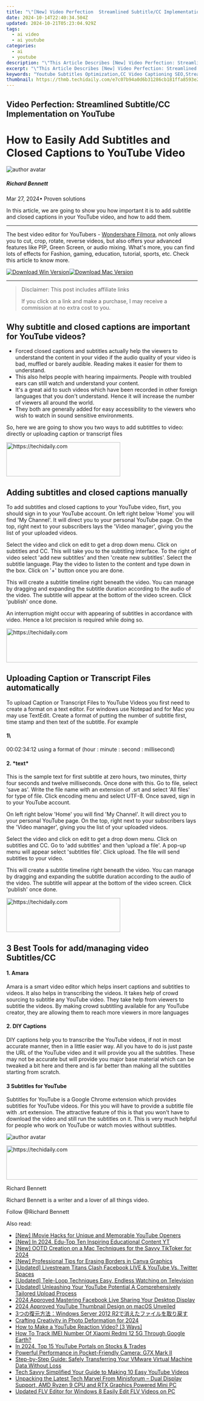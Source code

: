 ```yaml
---
title: "\"[New] Video Perfection  Streamlined Subtitle/CC Implementation on YouTube for 2024\""
date: 2024-10-14T22:40:34.504Z
updated: 2024-10-21T05:23:04.929Z
tags:
  - ai video
  - ai youtube
categories:
  - ai
  - youtube
description: "\"This Article Describes [New] Video Perfection: Streamlined Subtitle/CC Implementation on YouTube for 2024\""
excerpt: "\"This Article Describes [New] Video Perfection: Streamlined Subtitle/CC Implementation on YouTube for 2024\""
keywords: "Youtube Subtitles Optimization,CC Video Captioning SEO,Streamline YouTube CCs,Professional Video Captions SEO,YouTube Subtitle Enhancement,Optimal Video Timestamps,Enhanced YouTube CCs"
thumbnail: https://thmb.techidaily.com/e7c07b94a0d6b31286cb181ffa8593e2e10d0215534d64f40b8e2e1bab83a4ee.jpg
---
```


## Video Perfection: Streamlined Subtitle/CC Implementation on YouTube

# How to Easily Add Subtitles and Closed Captions to YouTube Video

![author avatar](https://images.wondershare.com/filmora/article-images/richard-bennett.jpg)

##### Richard Bennett

 Mar 27, 2024• Proven solutions

 In this article, we are going to show you how important it is to add subtitle and closed captions in your YouTube video, and how to add them.

---

 The best video editor for YouTubers - [Wondershare Filmora](https://tools.techidaily.com/wondershare/filmora/download/), not only allows you to cut, crop, rotate, reverse videos, but also offers your advanced features like PIP, Green Screen, or audio mixing. What's more, you can find lots of effects for Fashion, gaming, education, tutorial, sports, etc. Check this article to know more.

[![Download Win Version](https://images.wondershare.com/filmora/guide/download-btn-win.jpg)](https://tools.techidaily.com/wondershare/filmora/download/)[![Download Mac Version](https://images.wondershare.com/filmora/guide/download-btn-mac.jpg)](https://tools.techidaily.com/wondershare/filmora/download/)

---

>  Disclaimer: This post includes affiliate links
>
>  If you click on a link and make a purchase, I may receive a commission at no extra cost to you.
>

## Why subtitle and closed captions are important for YouTube videos?

* Forced closed captions and subtitles actually help the viewers to understand the content in your video if the audio quality of your video is bad, muffled or barely audible. Reading makes it easier for them to understand.
* This also helps people with hearing impairments. People with troubled ears can still watch and understand your content.
* It's a great aid to such videos which have been recorded in other foreign languages that you don't understand. Hence it will increase the number of viewers all around the world.
* They both are generally added for easy accessibility to the viewers who wish to watch in sound sensitive environments.

 So, here we are going to show you two ways to add subtittles to video: directly or uploading caption or transcript files

<!-- affiliate ads begin -->
<a href="https://aligracehair.sjv.io/c/5597632/2047406/19272" target="_top" id="2047406">
  <img src="//a.impactradius-go.com/display-ad/19272-2047406" border="0" alt="https://techidaily.com" width="300" height="90"/>
</a>
<img height="0" width="0" src="https://aligracehair.sjv.io/i/5597632/2047406/19272" style="position:absolute;visibility:hidden;" border="0" />
<!-- affiliate ads end -->

## Adding subtitles and closed captions manually

 To add subtitles and closed captions to your YouTube video, fisrt, you should sign in to your YouTube account. On left right below 'Home' you will find 'My Channel'. It will direct you to your personal YouTube page. On the top, right next to your subscribers lays the 'Video manager', giving you the list of your uploaded videos.

 Select the video and click on edit to get a drop down menu. Click on subtitles and CC. This will take you to the subtitling interface. To the right of video select 'add new subtitles' and then 'create new subtitles'. Select the subtitle language. Play the video to listen to the content and type down in the box. Click on '+' button once you are done.

 This will create a subtitle timeline right beneath the video. You can manage by dragging and expanding the subtitle duration according to the audio of the video. The subtitle will appear at the bottom of the video screen. Click 'publish' once done.

 An interruption might occur with appearing of subtitles in accordance with video. Hence a lot precision is required while doing so.

<!-- affiliate ads begin -->
<a href="https://appsumo.8odi.net/c/5597632/2144280/7443" target="_top" id="2144280">
  <img src="//a.impactradius-go.com/display-ad/7443-2144280" border="0" alt="https://techidaily.com" width="600" height="90"/>
</a>
<img height="0" width="0" src="https://appsumo.8odi.net/i/5597632/2144280/7443" style="position:absolute;visibility:hidden;" border="0" />
<!-- affiliate ads end -->

## Uploading Caption or Transcript Files automatically

 To upload Caption or Transcript Files to YouTube Videos you first need to create a format on a text editor. For windows use Notepad and for Mac you may use TextEdit. Create a format of putting the number of subtitle first, time stamp and then text of the subtitle. For example

#### 1\

 00:02:34:12 using a format of (hour : minute : second : millisecond)

#### 2\. \*text\*

 This is the sample text for first subtitle at zero hours, two minutes, thirty four seconds and twelve milliseconds. Once done with this. Go to file, select 'save as'. Write the file name with an extension of .srt and select 'All files' for type of file. Click encoding menu and select UTF-8\. Once saved, sign in to your YouTube account.

 On left right below 'Home' you will find 'My Channel'. It will direct you to your personal YouTube page. On the top, right next to your subscribers lays the 'Video manager', giving you the list of your uploaded videos.

 Select the video and click on edit to get a drop down menu. Click on subtitles and CC. Go to 'add subtitles' and then 'upload a file'. A pop-up menu will appear select 'subtitles file'. Click upload. The file will send subtitles to your video.

 This will create a subtitle timeline right beneath the video. You can manage by dragging and expanding the subtitle duration according to the audio of the video. The subtitle will appear at the bottom of the video screen. Click 'publish' once done.

<!-- affiliate ads begin -->
<a href="https://aligracehair.sjv.io/c/5597632/1959707/19272" target="_top" id="1959707">
  <img src="//a.impactradius-go.com/display-ad/19272-1959707" border="0" alt="https://techidaily.com" width="300" height="90"/>
</a>
<img height="0" width="0" src="https://aligracehair.sjv.io/i/5597632/1959707/19272" style="position:absolute;visibility:hidden;" border="0" />
<!-- affiliate ads end -->

## 3 Best Tools for add/managing video Subtitles/CC

#### 1\.  Amara

 Amara is a smart video editor which helps insert captions and subtitles to videos. It also helps in transcribing the videos. It takes help of crowd sourcing to subtitle any YouTube video. They take help from viewers to subtitle the videos. By making crowd subtitling available for any YouTube creator, they are allowing them to reach more viewers in more languages

#### 2\.  DIY Captions

 DIY captions help you to transcribe the YouTube videos, if not in most accurate manner, then in a little easier way. All you have to do is just paste the URL of the YouTube video and it will provide you all the subtitles. These may not be accurate but will provide you major base material which can be tweaked a bit here and there and is far better than making all the subtitles starting from scratch.

#### 3  Subtitles for YouTube

 Subtitles for YouTube is a Google Chrome extension which provides subtitles for YouTube videos. For this you will have to provide a subtitle file with .srt extension. The attractive feature of this is that you won't have to download the video and still run the subtitles on it. This is very much helpful for people who work on YouTube or watch movies without subtitles.

![author avatar](https://images.wondershare.com/filmora/article-images/richard-bennett.jpg)

<!-- affiliate ads begin -->
<a href="https://appsumo.8odi.net/c/5597632/2094428/7443" target="_top" id="2094428">
  <img src="//a.impactradius-go.com/display-ad/7443-2094428" border="0" alt="https://techidaily.com" width="728" height="90"/>
</a>
<img height="0" width="0" src="https://appsumo.8odi.net/i/5597632/2094428/7443" style="position:absolute;visibility:hidden;" border="0" />
<!-- affiliate ads end -->

Richard Bennett

Richard Bennett is a writer and a lover of all things video.

Follow @Richard Bennett

<ins class="adsbygoogle"
     style="display:block"
     data-ad-format="autorelaxed"
     data-ad-client="ca-pub-7571918770474297"
     data-ad-slot="1223367746"></ins>

<ins class="adsbygoogle"
     style="display:block"
     data-ad-client="ca-pub-7571918770474297"
     data-ad-slot="8358498916"
     data-ad-format="auto"
     data-full-width-responsive="true"></ins>

<span class="atpl-alsoreadstyle">Also read:</span>
<div><ul>
<li><a href="https://youtube-blog.techidaily.com/movie-hacks-for-unique-and-memorable-youtube-openers/"><u>[New] IMovie Hacks for Unique and Memorable YouTube Openers</u></a></li>
<li><a href="https://youtube-blog.techidaily.com/n-2024-edu-top-ten-inspiring-educational-content-yt/"><u>[New] In 2024, Edu-Top Ten Inspiring Educational Content YT</u></a></li>
<li><a href="https://tiktok-video-recordings.techidaily.com/new-ootd-creation-on-a-mac-techniques-for-the-savvy-tiktoker-for-2024/"><u>[New] OOTD Creation on a Mac Techniques for the Savvy TikToker for 2024</u></a></li>
<li><a href="https://extra-guidance.techidaily.com/new-professional-tips-for-erasing-borders-in-canva-graphics/"><u>[New] Professional Tips for Erasing Borders in Canva Graphics</u></a></li>
<li><a href="https://youtube-blog.techidaily.com/ed-livestream-titans-clash-facebook-live-and-youtube-vs-twitter-spaces/"><u>[Updated] Livestream Titans Clash Facebook LIVE & YouTube Vs. Twitter Spaces</u></a></li>
<li><a href="https://youtube-blog.techidaily.com/ed-tele-loop-techniques-easy-endless-watching-on-television/"><u>[Updated] Tele-Loop Techniques Easy, Endless Watching on Television</u></a></li>
<li><a href="https://youtube-blog.techidaily.com/ed-unleashing-your-youtube-potential-a-comprehensively-tailored-upload-process/"><u>[Updated] Unleashing Your YouTube Potential A Comprehensively Tailored Upload Process</u></a></li>
<li><a href="https://facebook-video-recording.techidaily.com/2024-approved-mastering-facebook-live-sharing-your-desktop-display/"><u>2024 Approved Mastering Facebook Live Sharing Your Desktop Display</u></a></li>
<li><a href="https://youtube-blog.techidaily.com/approved-youtube-thumbnail-design-on-macos-unveiled/"><u>2024 Approved YouTube Thumbnail Design on macOS Unveiled</u></a></li>
<li><a href="https://win-alternatives.techidaily.com/3windows-server-2012-r2/"><u>3つの復元方法：Windows Server 2012 R2で消えたファイルを取り戻す</u></a></li>
<li><a href="https://extra-information.techidaily.com/crafting-creativity-in-photo-deformation-for-2024/"><u>Crafting Creativity in Photo Deformation for 2024</u></a></li>
<li><a href="https://youtube-blog.techidaily.com/o-make-a-youtube-reaction-video-3-ways/"><u>How to Make a YouTube Reaction Video? [3 Ways]</u></a></li>
<li><a href="https://unlock-android.techidaily.com/how-to-track-imei-number-of-xiaomi-redmi-12-5g-through-google-earth-by-drfone-android/"><u>How To Track IMEI Number Of Xiaomi Redmi 12 5G Through Google Earth?</u></a></li>
<li><a href="https://youtube-blog.techidaily.com/24-top-15-youtube-portals-on-stocks-and-trades/"><u>In 2024, Top 15 YouTube Portals on Stocks & Trades</u></a></li>
<li><a href="https://buynow-tips.techidaily.com/powerful-performance-in-pocket-friendly-camera-g7x-mark-ii/"><u>Powerful Performance in Pocket-Friendly Camera: G7X Mark II</u></a></li>
<li><a href="https://win-tips.techidaily.com/step-by-step-guide-safely-transferring-your-vmware-virtual-machine-data-without-loss/"><u>Step-by-Step Guide: Safely Transferring Your VMware Virtual Machine Data Without Loss</u></a></li>
<li><a href="https://youtube-blog.techidaily.com/savvy-simplified-your-guide-to-making-10-easy-youtube-videos/"><u>Tech Savvy Simplified Your Guide to Making 10 Easy YouTube Videos</u></a></li>
<li><a href="https://tiktok-videos.techidaily.com/unpacking-the-latest-tech-marvel-from-minisforum-dual-display-support-amd-ryzen-9-cpu-and-rtx-graphics-powered-mini-pc/"><u>Unpacking the Latest Tech Marvel From Minisforum – Dual Display Support, AMD Ryzen 9 CPU and RTX Graphics Powered Mini PC</u></a></li>
<li><a href="https://ai-driven-video-production.techidaily.com/updated-flv-editor-for-windows-8-easily-edit-flv-videos-on-pc/"><u>Updated FLV Editor for Windows 8 Easily Edit FLV Videos on PC</u></a></li>
</ul></div>


